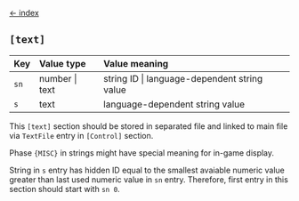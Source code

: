[← index](index.md)

## `[text]`

| Key  | Value type     | Value meaning                                |
|:-----|:---------------|:---------------------------------------------|
| `sn` | number \| text | string ID \| language-dependent string value |
| `s`  | text           | language-dependent string value              |

This `[text]` section should be stored in separated file and linked to main
file via `TextFile` entry in `[Control]` section.

Phase `{MISC}` in strings might have special meaning for in-game display.

String in `s` entry has hidden ID equal to the smallest avaiable numeric value
greater than last used numeric value in `sn` entry. Therefore, first entry in
this section should start with `sn 0`.
